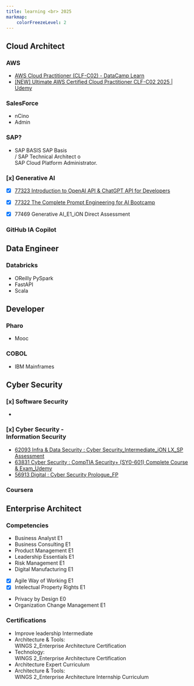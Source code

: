 ```yaml
---
title: learning <br> 2025
markmap:
    colorFreezeLevel: 2
---
```

## Cloud Architect
### AWS
- [AWS Cloud Practitioner (CLF-C02) - DataCamp Learn](https://app.datacamp.com/learn/skill-tracks/aws-cloud-practitioner-clf-c02)
- [[NEW] Ultimate AWS Certified Cloud Practitioner CLF-C02 2025 | Udemy](https://www.udemy.com/course/aws-certified-cloud-practitioner-new/)

### SalesForce
- nCino
- Admin

### SAP?
- SAP BASIS SAP Basis <br>/ SAP Technical Architect o <br> SAP Cloud Platform Administrator.
### [x] Generative AI
- [x] [77323 Introduction to OpenAI API & ChatGPT API for Developers
](https://tcsglobal.udemy.com/course/introduction-to-openai-api-chatgpt-api-chatgpt-plugins/learn)

- [x] [77322 The Complete Prompt Engineering for AI Bootcamp](https://tcsglobal.udemy.com/course/prompt-engineering-for-ai/learn)

- [x] 77469 Generative AI_E1_iON Direct Assessment
### GitHub IA Copilot

## Data Engineer
### Databricks
- OReilly PySpark
- FastAPI
- Scala

## Developer
### Pharo
- Mooc

### COBOL
- IBM Mainframes

## Cyber Security

### [x] Software Security
- 
### [x] Cyber Security - <br> Information Security
- [62093 Infra & Data Security : Cyber Security_Intermediate_iON LX_SP Assessment](https://ievolveng.ultimatix.net/ievolve/coursedetails/62093)
- [63831 Cyber Security : CompTIA Security+ (SY0-601) Complete Course & Exam_Udemy](https://ievolveng.ultimatix.net/ievolve/coursedetails/63831)
- [56913 Digital : Cyber Security Prologue_FP](https://ievolveng.ultimatix.net/ievolve/coursedetails/56913)

### Coursera

## Enterprise Architect
### Competencies
- Business Analyst E1
- Business Consulting E1
- Product Management E1
- Leadership Essentials E1
- Risk Management E1
- Digital Manufacturing E1
- [x] Agile Way of Working E1
- [x] Intelectual Property Rights E1
- Privacy by Design E0
- Organization Change Management E1

### Certifications
- Improve leadership Intermediate
- Architecture & Tools: <br>WINGS 2_Enterprise Architecture Certification
- Technology: <br>WINGS 2_Enterprise Architecture Certification
- Architecture Expert Curriculum
- Architecture & Tools: <br>WINGS 2_Enterprise Architecture Internship Curriculum